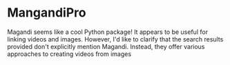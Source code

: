 # MangandiPro
Magandi seems like a cool Python package! It appears to be useful for linking videos and images. However, I'd like to clarify that the search results provided don't explicitly mention Magandi. Instead, they offer various approaches to creating videos from images
